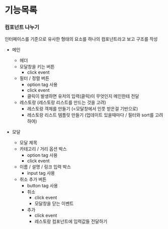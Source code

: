 # 기능목록

### 컴포넌트 나누기

인터페이스를 기준으로 유사한 형태의 요소를 하나의 컴포넌트라고 보고 구조를 작성

- 메인

  - 헤더
  - 모달창을 키는 버튼
    - click event
  - 필터 / 정렬 버튼
    - option tag 사용
    - click event
    - 클릭이 발생하면 유저의 입력(클릭)이 무엇인지 메인한테 전달
  - 레스토랑 (레스토랑 리스트를 만드는 것을 고려)
    - 레스토랑 객체를 만들기 (<모달창에서 인풋 받은걸 기반으로)
    - 레스토랑 리스트 템플릿 만들기 (업데이트 있을때마다 / 필터와 sort를 고려하여)

- 모달
  - 모달 제목
  - 카테고리 / 거리 옵션 박스
    - option tag 사용
    - click event
  - 이름 / 설명 / 링크 입력 박스
    - input tag 사용
  - 취소 추가 버튼
    - button tag 사용
    - 취소
      - click event
      - 모달창을 닫는 이벤트
    - 추가
      - click event
      - 레스토랑 컴포넌트에 입력값들 전달하기
